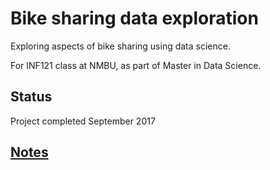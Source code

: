 # Bike sharing data exploration

Exploring aspects of bike sharing using data science.

For INF121 class at NMBU, as part of Master in Data Science.

## Status

Project completed September 2017

## [Notes](./doc/notes.md)

